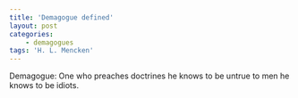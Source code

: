 ```yaml
---
title: 'Demagogue defined'
layout: post
categories:
    - demagogues
tags: 'H. L. Mencken'
---
```


Demagogue: One who preaches doctrines he knows to be untrue to men he knows to be idiots.